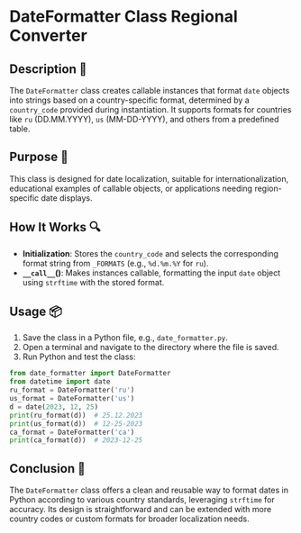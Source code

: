 # DateFormatter Class Regional Converter

## Description 📝

The `DateFormatter` class creates callable instances that format `date` objects into strings based on a country-specific format, determined by a `country_code` provided during instantiation.
It supports formats for countries like `ru` (DD.MM.YYYY), `us` (MM-DD-YYYY), and others from a predefined table.

## Purpose 🎯

This class is designed for date localization, suitable for internationalization, educational examples of callable objects, or applications needing region-specific date displays.

## How It Works 🔍

-   **Initialization**: Stores the `country_code` and selects the corresponding format string from `_FORMATS` (e.g., `%d.%m.%Y` for `ru`).
-   **`__call__`()**: Makes instances callable, formatting the input `date` object using `strftime` with the stored format.

## Usage 📦

1. Save the class in a Python file, e.g., `date_formatter.py`.
2. Open a terminal and navigate to the directory where the file is saved.
3. Run Python and test the class:

```python
from date_formatter import DateFormatter
from datetime import date
ru_format = DateFormatter('ru')
us_format = DateFormatter('us')
d = date(2023, 12, 25)
print(ru_format(d))  # 25.12.2023
print(us_format(d))  # 12-25-2023
ca_format = DateFormatter('ca')
print(ca_format(d))  # 2023-12-25
```

## Conclusion 🚀

The `DateFormatter` class offers a clean and reusable way to format dates in Python according to various country standards, leveraging `strftime` for accuracy.
Its design is straightforward and can be extended with more country codes or custom formats for broader localization needs.

